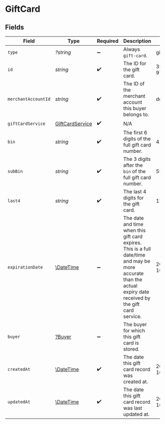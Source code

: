 # GiftCard


## Fields

| Field                                                                                                                                                            | Type                                                                                                                                                             | Required                                                                                                                                                         | Description                                                                                                                                                      | Example                                                                                                                                                          |
| ---------------------------------------------------------------------------------------------------------------------------------------------------------------- | ---------------------------------------------------------------------------------------------------------------------------------------------------------------- | ---------------------------------------------------------------------------------------------------------------------------------------------------------------- | ---------------------------------------------------------------------------------------------------------------------------------------------------------------- | ---------------------------------------------------------------------------------------------------------------------------------------------------------------- |
| `type`                                                                                                                                                           | *?string*                                                                                                                                                        | :heavy_minus_sign:                                                                                                                                               | Always `gift-card`.                                                                                                                                              | gift-card                                                                                                                                                        |
| `id`                                                                                                                                                             | *string*                                                                                                                                                         | :heavy_check_mark:                                                                                                                                               | The ID for the gift card.                                                                                                                                        | 356d56e5-fe16-42ae-97ee-8d55d846ae2e                                                                                                                             |
| `merchantAccountId`                                                                                                                                              | *string*                                                                                                                                                         | :heavy_check_mark:                                                                                                                                               | The ID of the merchant account this buyer belongs to.                                                                                                            | default                                                                                                                                                          |
| `giftCardService`                                                                                                                                                | [GiftCardService](./GiftCardService.md)                                                                                                                          | :heavy_check_mark:                                                                                                                                               | N/A                                                                                                                                                              |                                                                                                                                                                  |
| `bin`                                                                                                                                                            | *string*                                                                                                                                                         | :heavy_check_mark:                                                                                                                                               | The first 6 digits of the full gift card number.                                                                                                                 | 412345                                                                                                                                                           |
| `subBin`                                                                                                                                                         | *string*                                                                                                                                                         | :heavy_check_mark:                                                                                                                                               | The 3 digits after the `bin` of the full gift card number.                                                                                                       | 554                                                                                                                                                              |
| `last4`                                                                                                                                                          | *string*                                                                                                                                                         | :heavy_check_mark:                                                                                                                                               | The last 4 digits for the gift card.                                                                                                                             | 1234                                                                                                                                                             |
| `expirationDate`                                                                                                                                                 | [\DateTime](https://www.php.net/manual/en/class.datetime.php)                                                                                                    | :heavy_minus_sign:                                                                                                                                               |  The date and time when this gift card expires. This is a full date/time and may be more accurate than the actual expiry date received by the gift card service. | 2013-07-16T19:23:00.000+00:00                                                                                                                                    |
| `buyer`                                                                                                                                                          | [?Buyer](./Buyer.md)                                                                                                                                             | :heavy_minus_sign:                                                                                                                                               | The buyer for which this gift card is stored.                                                                                                                    |                                                                                                                                                                  |
| `createdAt`                                                                                                                                                      | [\DateTime](https://www.php.net/manual/en/class.datetime.php)                                                                                                    | :heavy_check_mark:                                                                                                                                               | The date this gift card record was created at.                                                                                                                   | 2013-07-16T19:23:00.000+00:00                                                                                                                                    |
| `updatedAt`                                                                                                                                                      | [\DateTime](https://www.php.net/manual/en/class.datetime.php)                                                                                                    | :heavy_check_mark:                                                                                                                                               | The date this gift card record was last updated at.                                                                                                              | 2013-07-16T19:23:00.000+00:00                                                                                                                                    |